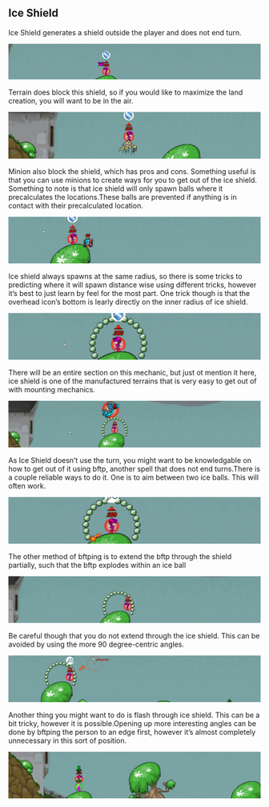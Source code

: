 ## Ice Shield


Ice Shield generates a shield outside the player and does not end turn. 


![shield1](https://raw.githubusercontent.com/1IlIl/wikidata/main/frost/gifs/shield1.gif)


Terrain does block this shield, so if you would like to maximize the land creation, you will want to be in the air.


![shield2](https://raw.githubusercontent.com/1IlIl/wikidata/main/frost/gifs/shield2.gif)


Minion also block the shield, which has pros and cons. Something useful is that you can use minions to create ways for you to get out of the ice shield. Something to note is that ice shield will only spawn balls where it precalculates the locations.These balls are prevented if anything is in contact with their precalculated location.


![shield3](https://raw.githubusercontent.com/1IlIl/wikidata/main/frost/gifs/shield3.gif)


Ice shield always spawns at the same radius, so there is some tricks to predicting where it will spawn distance wise using different tricks, however it’s best to just learn by feel for the most part. One trick though is that the overhead icon’s bottom is learly directly on the inner radius of ice shield.


![shield4](https://raw.githubusercontent.com/1IlIl/wikidata/main/frost/gifs/shield4.gif)


There will be an entire section on this mechanic, but just ot mention it here, ice shield is one of the manufactured terrains that is very easy to get out of with mounting mechanics.


![shield5](https://raw.githubusercontent.com/1IlIl/wikidata/main/frost/gifs/shield5.gif)


As Ice Shield doesn’t use the turn, you might want to be knowledgable on how to get out of it using bftp, another spell that does not end turns.There is a couple reliable ways to do it. One is to aim between two ice balls. This will often work.


![shield6](https://raw.githubusercontent.com/1IlIl/wikidata/main/frost/gifs/shield6.gif)


The other method of bftping is to extend the bftp through the shield partially, such that the bftp explodes within an ice ball


![shield7](https://raw.githubusercontent.com/1IlIl/wikidata/main/frost/gifs/shield7.gif)


Be careful though that you do not extend through the ice shield. This can be avoided by using the more 90 degree-centric angles.


![shield8](https://raw.githubusercontent.com/1IlIl/wikidata/main/frost/gifs/shield8.gif)


Another thing you might want to do is flash through ice shield. This can be a bit tricky, however it is possible.Opening up more interesting angles can be done by bftping the person to an edge first, however it’s almost completely unnecessary in this sort of position.


![shield9](https://raw.githubusercontent.com/1IlIl/wikidata/main/frost/gifs/shield9.gif)



